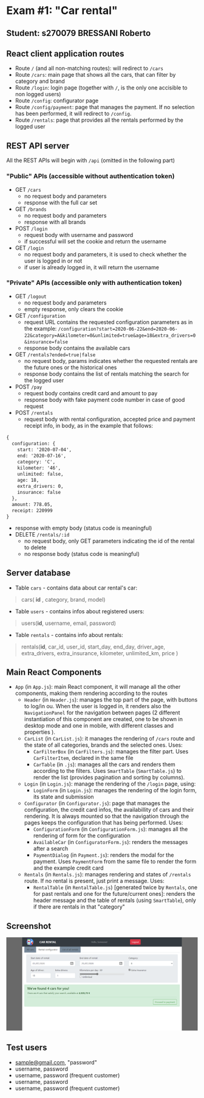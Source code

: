 # Exam #1: "Car rental"
## Student: s270079 BRESSANI Roberto

## React client application routes

- Route `/` (and all non-matching routes):  will redirect to `/cars`
- Route `/cars`: main page that shows all the cars, that can filter by category and brand
- Route `/login`: login page (together with `/`, is the only one accisible to non logged users)
- Route `/config`: configurator page
- Route `/config/payment`: page that manages the payment. If no selection has been performed, it will redirect to `/config`.
- Route `/rentals`: page that provides all the rentals performed by the logged user


## REST API server

All the REST APIs will begin with `/api` (omitted in the following part)


### "Public" APIs (accessible without authentication token)

- GET `/cars` 
  - no request body and parameters
  - response with the full car set
- GET `/brands`
  - no request body and parameters
  - response with all brands
- POST `/login`
  - request body with username and password
  - if successful will set the cookie and return the username
- GET `/login`
  - no request body and parameters, it is used to check whether the user is logged in or not
  - if user is already  logged in, it will return the username

### "Private" APIs (accessible only with authentication token)

- GET `/logout`
  - no request body and parameters
  - empty response, only clears the cookie
- GET `/configuration` 
  - request URL contains the requested configuration parameters as in the example:
`/configuration?start=2020-06-22&end=2020-06-22&category=A&kilometer=0&unlimited=true&age=18&extra_drivers=0&insurance=false`
  - response body contains the available cars
- GET `/rentals?ended=true|false` 
  - no request body, params indicates whether the requested rentals are the future ones or the historical ones
  - response body contains the list of rentals matching the search for the logged user
- POST `/pay`
  - request body contains credit card and amount to pay
  - response body with fake payment code number in case of good request
- POST `/rentals` 
  - request body with rental configuration, accepted price and payment receipt info, in body, as in the example that follows:
```
{
  configuration: {
    start: '2020-07-04',
    end: '2020-07-16',
    category: 'C',
    kilometer: '46',
    unlimited: false,
    age: 18,
    extra_drivers: 0,
    insurance: false
  },
  amount: 778.05,
  receipt: 220999
}
```
  - response with empty body (status code is meaningful)
- DELETE `/rentals/:id`
  - no request body, only GET parameters indicating the id of the rental to delete
  - no response body (status code is meaningful)

## Server database

- Table `cars` - contains data about car rental's car:
 >cars(	__id__ , category, brand, model)
- Table `users` - contains infos about registered users:
 > users(__id__, username, email,  password)
- Table `rentals` - contains info about rentals:
 > rentals(__id__, car_id, user_id, start_day, end_day, driver_age, extra_drivers, extra_insurance, kilometer, unlimited_km, price )


## Main React Components

- `App` (in `App.js`): main React component, it will manage all the other components, making them rendering according to the routes
  - `Header` (in `Header.js`): manages the top part of the page, with buttons to log/in ou. When the user is logged in, it renders also the `NavigationPanel` for the navigation between pages (2 different instantiation of this component are created, one to be shown in desktop mode and one in mobile, with different classes and properties ).
  - `CarList` (in `CarList.js`): it manages the rendering of `/cars` route and the state of all categories, brands and the selected ones. Uses:
    - `CarFilterBox` (in `CarFilters.js`): manages the filter part. Uses `CarFilterItem`, declared in the same file
    - `CarTable` (in `.js`): manages all the cars and renders them according to the filters. Uses `SmartTable` (`SmartTable.js`) to render the list (provides pagination and sorting by columns).
  - `Login` (in `Login.js`): manage the rendering of the `/login` page, using:
    - `LoginForm` (in `Login.js`): manages the rendering of the login form, its state and submission
  -  `Configurator` (in `Configurator.js`): page that manages the configuration, the credit card infos, the availabillity of cars and their rendering. It is always mounted so that the navigation through the pages keeps the configuration that has being performed. Uses:
      - `ConfigurationForm` (in `ConfigurationForm.js`): manages all the rendering of form for the configuration
      -  `AvailableCar` (in `ConfiguratorForm.js`): renders the messages after a search
      - `PaymentDialog` (in `Payment.js`): renders the modal for the payment. Uses `PaymentForm` from the same file to render the form and the example credit card
  - `Rentals` (in `Rentals.js`): manages rendering and states of `/rentals` route. If no rental is present, just print a message. Uses:
     - `RentalTable` (in `RentalTable.js`) [generated twice by `Rentals`, one for past rentals and one for the future/current ones]: renders the header message and the table of rentals (using `SmartTable`), only if there are rentals in that "category"

## Screenshot

<!--TODO add screen shot -->
![Configurator Screenshot](./img/screenshot.jpg)

## Test users

* sample@gmail.com, "password"
* username, password
* username, password (frequent customer)
* username, password
* username, password (frequent customer)
